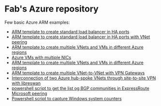 <properties
   pageTitle="Examples of Azure templates and scripts"
   description="Examples of Azure templates and scripts"
   services=""
   documentationCenter="na"
   authors="fabferri"
   manager=""
   editor=""/>

<tags
   ms.service="Configuration-Example-Azure"
   ms.devlang="na"
   ms.topic="article"
   ms.tgt_pltfrm="na"
   ms.workload="na"
   ms.date="21/11/2016"
   ms.author="fabferri" />

# Fab's Azure repository
Few basic Azure ARM examples:

* [ARM template to create standard load balancer in HA ports](./101-ilb-ha-ports-1vnet/README.md)
* [ARM template to create standard load balancer in HA ports with VNet peering](./101-ilb-ha-ports-vnetpeering/README.md)
* [ARM template to create multiple VNets and VMs in different Azure regions](./101-multiple-vnets-vms/README.md)
* [Azure VMs with multiple NICs](./101-vms-multiple-nics-01/README.md)
* [ARM template to create multiple VNets and VMs in different Azure regions](./101-multiple-vnets-vms/README.md)
* [ARM template to create multiple VNet-to-VNet with VPN Gateways](./vnet-2-vnet-vpn/README.md)
* [Interconnection of two Azure hub-spoke VNets through site-to-site VPN with libreswan](./101-vpn-libreswan/README.md)
* [powershell script to get the list og BGP communities in ExpressRoute Microsoft peering](./ExpressRoute-MS-Peering-BGPCommunity/README.md)
* [Powershell script to capture Windows system counters](./win-sys-counters/Readme.md)
